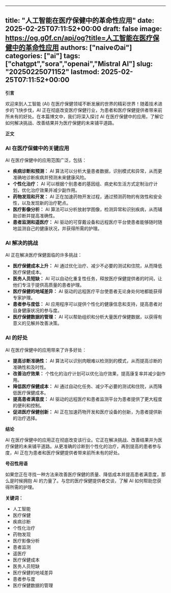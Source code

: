 
---
title: "人工智能在医疗保健中的革命性应用"
date: 2025-02-25T07:11:52+00:00
draft: false
image: https://og.g0f.cn/api/og?title=人工智能在医疗保健中的革命性应用
authors: ["naiveのai"]
categories: ["ai"]
tags: ["chatgpt","sora","openai","Mistral AI"]
slug: "20250225071152"
lastmod: 2025-02-25T07:11:52+00:00
---
**引言**

欢迎来到人工智能 (AI) 在医疗保健领域不断发展的世界的精彩世界！随着技术进步的飞快步伐，AI 正在彻底改变医疗保健行业，为患者和医疗保健提供者带来前所未有的好处。在本篇博文中，我们将深入探讨 AI 在医疗保健中的应用，了解它如何解决挑战、改善结果并为医疗保健的未来铺平道路。

**正文**

### AI 在医疗保健中的关键应用

AI 在医疗保健中的应用范围广泛，包括：

* **疾病诊断和预测：** AI 算法可以分析大量患者数据，识别模式和异常，从而更准确地诊断疾病并预测未来健康风险。
* **个性化治疗：** AI 可以根据个别患者的基因组、病史和生活方式定制治疗计划，优化治疗效果并减少副作用。
* **药物发现和开发：** AI 正在加速药物开发过程，通过预测药物的有效性和安全性，以及发现新的治疗靶点。
* **医疗影像分析：** AI 算法可以分析放射学图像，检测异常和识别疾病，从而辅助诊断并提高准确性。
* **患者监测和遥医疗：** AI 驱动的可穿戴设备和远程医疗平台使患者能够随时随地监测自己的健康状况，并获得所需的护理。

### AI 解决的挑战

AI 正在解决医疗保健面临的许多挑战：

* **医疗保健成本上升：** AI 通过优化治疗、减少不必要的测试和住院，从而降低医疗保健成本。
* **医务人员短缺：** AI 可以自动化重复性任务，释放医疗保健提供者的时间，让他们专注于提供高质量的患者护理。
* **医疗保健的地域差异：** AI 驱动的远程医疗平台使患者无论身处何地都能获得专家护理。
* **患者参与度低：** AI 应用程序可以提供个性化的健康信息和支持，提高患者对自身健康状况的参与度。
* **医疗保健数据的管理：** AI 可以帮助组织和分析大量医疗保健数据，以获得有意义的见解并改善决策。

### AI 的好处

AI 在医疗保健中的应用带来了许多好处：

* **提高诊断准确性：** AI 算法可以识别肉眼难以检测到的模式，从而提高诊断的准确性和及时性。
* **改善治疗效果：** 个性化的治疗计划可以优化治疗效果，提高康复率并减少副作用。
* **降低医疗保健成本：** AI 通过自动化任务、减少不必要的测试和住院，从而降低医疗保健成本。
* **提高患者满意度：** AI 驱动的远程医疗和患者监测平台为患者提供了更大程度的便利和控制。
* **促进医疗保健创新：** AI 正在加速药物开发和医疗设备的创新，为患者提供新的治疗选择。

**结论**

AI 在医疗保健中的应用正在彻底改变该行业。它正在解决挑战、改善结果并为医疗保健的未来铺平道路。从更准确的诊断到个性化的治疗，再到提高的患者参与度，AI 正在为患者和医疗保健提供者带来前所未有的好处。

**号召性用语**

如果您正在寻找一种方法来改善医疗保健的质量、降低成本并提高患者满意度，那么是时候拥抱 AI 的力量了。与您的医疗保健提供者交谈，了解 AI 如何帮助您获得所需的护理。

**关键词：**

* 人工智能
* 医疗保健
* 疾病诊断
* 个性化治疗
* 药物发现
* 医疗影像分析
* 患者监测
* 遥医疗
* 医疗保健成本
* 医务人员短缺
* 医疗保健的地域差异
* 患者参与度
* 医疗保健数据的管理